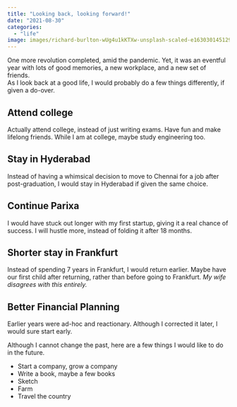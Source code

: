 ```yaml
---
title: "Looking back, looking forward!"
date: "2021-08-30"
categories: 
  - "life"
image: images/richard-burlton-wUg4u1kKTXw-unsplash-scaled-e1630301451295.jpg
---
```


One more revolution completed, amid the pandemic. Yet, it was an eventful year with lots of good memories, a new workplace, and a new set of friends.  
As I look back at a good life, I would probably do a few things differently, if given a do-over.

## Attend college

Actually attend college, instead of just writing exams. Have fun and make lifelong friends. While I am at college, maybe study engineering too.

## Stay in Hyderabad

Instead of having a whimsical decision to move to Chennai for a job after post-graduation, I would stay in Hyderabad if given the same choice.

## Continue Parixa

I would have stuck out longer with my first startup, giving it a real chance of success. I will hustle more, instead of folding it after 18 months.

## Shorter stay in Frankfurt

Instead of spending 7 years in Frankfurt, I would return earlier. Maybe have our first child after returning, rather than before going to Frankfurt. _My wife disagrees with this entirely._

## Better Financial Planning

Earlier years were ad-hoc and reactionary. Although I corrected it later, I would sure start early.

  
Although I cannot change the past, here are a few things I would like to do in the future.

- Start a company, grow a company
- Write a book, maybe a few books
- Sketch
- Farm
- Travel the country
